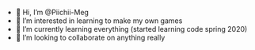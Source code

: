 - 👋 Hi, I’m @Piichii-Meg
- 👀 I’m interested in learning to make my own games
- 🌱 I’m currently learning everything (started learning code spring 2020)
- 💞️ I’m looking to collaborate on anything really 


<!---
Piichii-Meg/Piichii-Meg is a ✨ special ✨ repository because its `README.md` (this file) appears on your GitHub profile.
You can click the Preview link to take a look at your changes.
--->
